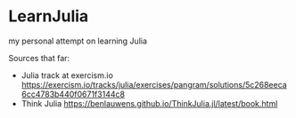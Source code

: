 # LearnJulia
my personal attempt on learning Julia

Sources that far: 
+ Julia track at exercism.io https://exercism.io/tracks/julia/exercises/pangram/solutions/5c268eeca6cc4783b440f0671f3144c8
+ Think Julia https://benlauwens.github.io/ThinkJulia.jl/latest/book.html
